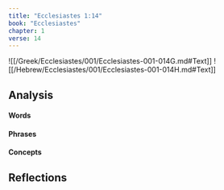 ```yaml
---
title: "Ecclesiastes 1:14"
book: "Ecclesiastes"
chapter: 1
verse: 14
---
```

![[/Greek/Ecclesiastes/001/Ecclesiastes-001-014G.md#Text]]
![[/Hebrew/Ecclesiastes/001/Ecclesiastes-001-014H.md#Text]]

## Analysis

#### Words

#### Phrases

#### Concepts

## Reflections
